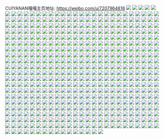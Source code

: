 CUIYANAN嘎嘎主页地址: https://weibo.com/u/7207964818 
![](https://wx4.sinaimg.cn/mw2000/007RNSV4ly1h9fl7upaqmj30u01hcn7b.jpg) 
![](https://wx4.sinaimg.cn/mw2000/007RNSV4ly1h9fl7ywi88j30u01407ev.jpg) 
![](https://wx4.sinaimg.cn/mw2000/007RNSV4ly1h9e4t42d64j30wi1yc172.jpg) 
![](https://wx4.sinaimg.cn/mw2000/007RNSV4ly1h957tc64ghj30mx0s1wgh.jpg) 
![](https://wx4.sinaimg.cn/mw2000/007RNSV4ly1h8co76an0ej30u01szn5j.jpg) 
![](https://wx4.sinaimg.cn/mw2000/007RNSV4ly1h8co740ny4j30u01szn7e.jpg) 
![](https://wx4.sinaimg.cn/mw2000/007RNSV4ly1h76u6b94ufj30u00u0jsh.jpg) 
![](https://wx4.sinaimg.cn/mw2000/007RNSV4ly1h6yavafk22j32c02c0npd.jpg) 
![](https://wx4.sinaimg.cn/mw2000/007RNSV4ly1h6yav4as8ej32c02c0npe.jpg) 
![](https://wx4.sinaimg.cn/mw2000/007RNSV4ly1h6yavc314ej32c02c0x6p.jpg) 
![](https://wx4.sinaimg.cn/mw2000/007RNSV4ly1h62lbh3mdij32c02c01kx.jpg) 
![](https://wx4.sinaimg.cn/mw2000/007RNSV4ly1h62lbb2pauj32c02c0hdu.jpg) 
![](https://wx4.sinaimg.cn/mw2000/007RNSV4ly1h62lb3ywd4j31o0280diu.jpg) 
![](https://wx4.sinaimg.cn/mw2000/007RNSV4ly1h62lb8xeysj31xk2w1agb.jpg) 
![](https://wx4.sinaimg.cn/mw2000/007RNSV4ly1h62lbkv6hbj32c02c0ndl.jpg) 
![](https://wx4.sinaimg.cn/mw2000/007RNSV4ly1h62lbfod76j32c02c0u0z.jpg) 
![](https://wx4.sinaimg.cn/mw2000/007RNSV4ly1h62lb1nbkwj31o02804qp.jpg) 
![](https://wx4.sinaimg.cn/mw2000/007RNSV4ly1h62lb2945nj30vf0numyf.jpg) 
![](https://wx4.sinaimg.cn/mw2000/007RNSV4ly1h60ven1si3j32c02c07wh.jpg) 
![](https://wx4.sinaimg.cn/mw2000/007RNSV4ly1h5w6jm4wpij30u00u0426.jpg) 
![](https://wx4.sinaimg.cn/mw2000/007RNSV4ly1h5kmulx7vzj30v91vok83.jpg) 
![](https://wx4.sinaimg.cn/mw2000/007RNSV4ly1h5kmvkp1ujj30v91votqt.jpg) 
![](https://wx4.sinaimg.cn/mw2000/007RNSV4ly1h5kmw2io9pj30v91vo1aw.jpg) 
![](https://wx4.sinaimg.cn/mw2000/007RNSV4ly1h540fszctmj30u010q45s.jpg) 
![](https://wx4.sinaimg.cn/mw2000/007RNSV4ly1h540fsevwpj31400u0wls.jpg) 
![](https://wx4.sinaimg.cn/mw2000/007RNSV4ly1h540cxlg7dj30v10u0teb.jpg) 
![](https://wx4.sinaimg.cn/mw2000/007RNSV4ly1h540cy5b1dj30v10u0dku.jpg) 
![](https://wx4.sinaimg.cn/mw2000/007RNSV4ly1h4lza12ipkj32c02c0qv5.jpg) 
![](https://wx4.sinaimg.cn/mw2000/007RNSV4ly1h4lz9zxhl5j30lr0ocwht.jpg) 
![](https://wx4.sinaimg.cn/mw2000/007RNSV4ly1h2sgkineqbj31o02804qr.jpg) 
![](https://wx4.sinaimg.cn/mw2000/007RNSV4ly1h2sgkkhbv8j32c0340x6r.jpg) 
![](https://wx4.sinaimg.cn/mw2000/007RNSV4ly1h2sgkdkch8j31gj1evk6d.jpg) 
![](https://wx4.sinaimg.cn/mw2000/007RNSV4ly1h2sgkloscoj31sg2dshdu.jpg) 
![](https://wx4.sinaimg.cn/mw2000/007RNSV4ly1h0s9uetrg1j30u0140tgr.jpg) 
![](https://wx4.sinaimg.cn/mw2000/007RNSV4ly1h0s9uebm4oj30u00u07c8.jpg) 
![](https://wx4.sinaimg.cn/mw2000/007RNSV4ly1h0s9udtb59j30u01hcn2b.jpg) 
![](https://wx4.sinaimg.cn/mw2000/007RNSV4ly1h0jxquqz5nj30k00ei3zf.jpg) 
![](https://wx4.sinaimg.cn/mw2000/007RNSV4ly1h02xjph8zdj31o02804qp.jpg) 
![](https://wx4.sinaimg.cn/mw2000/007RNSV4ly1h02xjnzuamj31o0280qv5.jpg) 
![](https://wx4.sinaimg.cn/mw2000/007RNSV4ly1h02xjqmtsaj31o02804qp.jpg) 
![](https://wx4.sinaimg.cn/mw2000/007RNSV4ly1gzgzt0uq33j30u01eqtb5.jpg) 
![](https://wx4.sinaimg.cn/mw2000/007RNSV4ly1gz8oxqz5uwj30k00zk798.jpg) 
![](https://wx4.sinaimg.cn/mw2000/007RNSV4ly1gz8oxqnz84j30k00zkwnw.jpg) 
![](https://wx4.sinaimg.cn/mw2000/007RNSV4ly1gz36ghg9s6j30u00u00vj.jpg) 
![](https://wx4.sinaimg.cn/mw2000/007RNSV4ly1gyuvc7ni12j30vc15sjyg.jpg) 
![](https://wx4.sinaimg.cn/mw2000/007RNSV4ly1gyuvc7z7lqj30vc15sjy2.jpg) 
![](https://wx4.sinaimg.cn/mw2000/007RNSV4ly1gyftimuek1j30rs1j6103.jpg) 
![](https://wx4.sinaimg.cn/mw2000/007RNSV4ly1gyftimceosj30rs10sahy.jpg) 
![](https://wx4.sinaimg.cn/mw2000/007RNSV4ly1gyftin5kj3j30rs10s466.jpg) 
![](https://wx4.sinaimg.cn/mw2000/007RNSV4ly1gyftinmgckj30rs3huaor.jpg) 
![](https://wx4.sinaimg.cn/mw2000/007RNSV4ly1gyftio0s5ij30rs2g4qbd.jpg) 
![](https://wx4.sinaimg.cn/mw2000/007RNSV4ly1gyftipinsaj30rs4nsh1g.jpg) 
![](https://wx4.sinaimg.cn/mw2000/007RNSV4ly1gx36fdomz8j30u00u078e.jpg) 
![](https://wx4.sinaimg.cn/mw2000/007RNSV4ly1gx36fe6wy7j30u00u047k.jpg) 
![](https://wx4.sinaimg.cn/mw2000/007RNSV4ly1gx36fel935j30u0140afz.jpg) 
![](https://wx4.sinaimg.cn/mw2000/007RNSV4ly1gx36ff5bt0j30u00u0djq.jpg) 
![](https://wx4.sinaimg.cn/mw2000/007RNSV4ly1gx36ffm40jj31400u012q.jpg) 
![](https://wx4.sinaimg.cn/mw2000/007RNSV4ly1gx36fg43fpj30u00u0dnt.jpg) 
![](https://wx4.sinaimg.cn/mw2000/007RNSV4ly1gx36fgip1pj30u00u0jw3.jpg) 
![](https://wx4.sinaimg.cn/mw2000/007RNSV4ly1gx36fhaa6nj30u00u0gta.jpg) 
![](https://wx4.sinaimg.cn/mw2000/007RNSV4ly1gx36fd6u6kj30u00u0gx1.jpg) 
![](https://wx4.sinaimg.cn/mw2000/007RNSV4ly1gvry0osai5j30lg143798.jpg) 
![](https://wx4.sinaimg.cn/mw2000/007RNSV4ly1gv079wu5rej60u00u00za02.jpg) 
![](https://wx4.sinaimg.cn/mw2000/007RNSV4ly1gv079xsoukj60u014012202.jpg) 
![](https://wx4.sinaimg.cn/mw2000/007RNSV4ly1gv079ybniij30u0140tey.jpg) 
![](https://wx4.sinaimg.cn/mw2000/007RNSV4ly1gv079yurcuj60u01407ay02.jpg) 
![](https://wx4.sinaimg.cn/mw2000/007RNSV4ly1gv079x9uowj61400u0gs802.jpg) 
![](https://wx4.sinaimg.cn/mw2000/007RNSV4ly1gv079zcwbvj60u0140ag802.jpg) 
![](https://wx4.sinaimg.cn/mw2000/007RNSV4ly1gv07a04vhpj60u01400z102.jpg) 
![](https://wx4.sinaimg.cn/mw2000/007RNSV4ly1gv07a19cosj31400u0tis.jpg) 
![](https://wx4.sinaimg.cn/mw2000/007RNSV4ly1gv07a0mrfrj30u013z100.jpg) 
![](https://wx4.sinaimg.cn/mw2000/007RNSV4ly1guhspntnb3j31400u00yi.jpg) 
![](https://wx4.sinaimg.cn/mw2000/007RNSV4ly1guhsple48ij61400u0n3i02.jpg) 
![](https://wx4.sinaimg.cn/mw2000/007RNSV4ly1guhspmat3gj61400u045602.jpg) 
![](https://wx4.sinaimg.cn/mw2000/007RNSV4ly1guhspn7j6hj60u019e7cq02.jpg) 
![](https://wx4.sinaimg.cn/mw2000/007RNSV4ly1guhspls3iaj60u011iq9u02.jpg) 
![](https://wx4.sinaimg.cn/mw2000/007RNSV4ly1guhspvwgw8j60u01szgqz02.jpg) 
![](https://wx4.sinaimg.cn/mw2000/007RNSV4ly1gtz6wjd8f6j623c35sb2a02.jpg) 
![](https://wx4.sinaimg.cn/mw2000/007RNSV4ly1gtz6wcdmktj6227340u0x02.jpg) 
![](https://wx4.sinaimg.cn/mw2000/007RNSV4ly1gtz6wayzvpj6340227x6q02.jpg) 
![](https://wx4.sinaimg.cn/mw2000/007RNSV4ly1gtz6wkmfsaj62273404qq02.jpg) 
![](https://wx4.sinaimg.cn/mw2000/007RNSV4ly1gtz6wdlrmjj3227340e81.jpg) 
![](https://wx4.sinaimg.cn/mw2000/007RNSV4ly1gtz6wllrc3j31pw2c1u0x.jpg) 
![](https://wx4.sinaimg.cn/mw2000/007RNSV4ly1gtz6wbjrm0j62272o37wh02.jpg) 
![](https://wx4.sinaimg.cn/mw2000/007RNSV4ly1gtz6wmunecj6340227x6p02.jpg) 
![](https://wx4.sinaimg.cn/mw2000/007RNSV4ly1gtz6wnj10kj6227340npd02.jpg) 
![](https://wx4.sinaimg.cn/mw2000/007RNSV4ly1gtgs0gxennj30u0140wj5.jpg) 
![](https://wx4.sinaimg.cn/mw2000/007RNSV4ly1gt9x8ewoa6j30u0140jx2.jpg) 
![](https://wx4.sinaimg.cn/mw2000/007RNSV4ly1gt9xbenl07j30u01szjx5.jpg) 
![](https://wx4.sinaimg.cn/mw2000/007RNSV4ly1gt15s7dbrvj30u00wkwg9.jpg) 
![](https://wx4.sinaimg.cn/mw2000/007RNSV4ly1gt15s6p87nj30z10u0n0e.jpg) 
![](https://wx4.sinaimg.cn/mw2000/007RNSV4ly1gt15s61yw7j30u0140412.jpg) 
![](https://wx4.sinaimg.cn/mw2000/007RNSV4ly1gt15s6d71wj30lg0rl757.jpg) 
![](https://wx4.sinaimg.cn/mw2000/007RNSV4ly1gt15s83hkuj31kh0mpdix.jpg) 
![](https://wx4.sinaimg.cn/mw2000/007RNSV4ly1gt15s6zedqj31400u0wgd.jpg) 
![](https://wx4.sinaimg.cn/mw2000/007RNSV4ly1gt15s8f9jrj31400u00ul.jpg) 
![](https://wx4.sinaimg.cn/mw2000/007RNSV4ly1gt15s7rbttj60u013yq7x02.jpg) 
![](https://wx4.sinaimg.cn/mw2000/007RNSV4ly1gt15s8r6l4j31400u0tb4.jpg) 
![](https://wx4.sinaimg.cn/mw2000/007RNSV4ly1gslhvkc0dij30u01407ap.jpg) 
![](https://wx4.sinaimg.cn/mw2000/007RNSV4ly1gslhvlcul9j30u0140106.jpg) 
![](https://wx4.sinaimg.cn/mw2000/007RNSV4ly1gslhvltjyaj30u0140wmx.jpg) 
![](https://wx4.sinaimg.cn/mw2000/007RNSV4ly1gslhvkszn7j30u013zdjj.jpg) 
![](https://wx4.sinaimg.cn/mw2000/007RNSV4ly1gslhvmovfpj30u0140dmd.jpg) 
![](https://wx4.sinaimg.cn/mw2000/007RNSV4ly1gslhvyh3y1j30k70rxmz9.jpg) 
![](https://wx4.sinaimg.cn/mw2000/007RNSV4ly1gsi0itnomwj30u00u0aer.jpg) 
![](https://wx4.sinaimg.cn/mw2000/007RNSV4ly1gsi0iu1to8j31400u0n13.jpg) 
![](https://wx4.sinaimg.cn/mw2000/007RNSV4ly1gsi0ita13mj31400u0jvl.jpg) 
![](https://wx4.sinaimg.cn/mw2000/007RNSV4ly1gsi0iug9i6j30u00u0gp3.jpg) 
![](https://wx4.sinaimg.cn/mw2000/007RNSV4ly1gs5c3knvbqj30u019045v.jpg) 
![](https://wx4.sinaimg.cn/mw2000/007RNSV4ly1gs5c3l45dpj30u0190dl7.jpg) 
![](https://wx4.sinaimg.cn/mw2000/007RNSV4ly1gs5c3ljovij30u01900wr.jpg) 
![](https://wx4.sinaimg.cn/mw2000/007RNSV4ly1gs5c3m02nhj30u019044j.jpg) 
![](https://wx4.sinaimg.cn/mw2000/007RNSV4ly1gs5c3nsqlaj30u015gwkt.jpg) 
![](https://wx4.sinaimg.cn/mw2000/007RNSV4ly1gs5c3meid7j30u018zwlf.jpg) 
![](https://wx4.sinaimg.cn/mw2000/007RNSV4ly1gs5c3mqrpmj30u019043q.jpg) 
![](https://wx4.sinaimg.cn/mw2000/007RNSV4ly1gs5c3nd3y0j30u0190jwk.jpg) 
![](https://wx4.sinaimg.cn/mw2000/007RNSV4ly1gs5c3k8ziaj30u0190n29.jpg) 
![](https://wx4.sinaimg.cn/mw2000/007RNSV4ly1gruxc6t7m1j32j035s1l4.jpg) 
![](https://wx4.sinaimg.cn/mw2000/007RNSV4ly1gruxc1oz03j32j035she5.jpg) 
![](https://wx4.sinaimg.cn/mw2000/007RNSV4ly1gruxc4b4woj335s2j0he0.jpg) 
![](https://wx4.sinaimg.cn/mw2000/007RNSV4ly1gruxckcx2ej32j035s1l4.jpg) 
![](https://wx4.sinaimg.cn/mw2000/007RNSV4ly1grpmh0viczj30u01adh3v.jpg) 
![](https://wx4.sinaimg.cn/mw2000/007RNSV4ly1grpmh1exw0j30pp13h156.jpg) 
![](https://wx4.sinaimg.cn/mw2000/007RNSV4ly1grpmh1shkmj30u018idw3.jpg) 
![](https://wx4.sinaimg.cn/mw2000/007RNSV4ly1grpmh275bsj30u0140k6i.jpg) 
![](https://wx4.sinaimg.cn/mw2000/007RNSV4ly1grpmh2l3xdj60u00u07gi02.jpg) 
![](https://wx4.sinaimg.cn/mw2000/007RNSV4ly1grpmh30lvvj30u0140tp2.jpg) 
![](https://wx4.sinaimg.cn/mw2000/007RNSV4ly1grpmh3bsojj30u01400xd.jpg) 
![](https://wx4.sinaimg.cn/mw2000/007RNSV4ly1grpmh01vygj30u0140jy5.jpg) 
![](https://wx4.sinaimg.cn/mw2000/007RNSV4ly1grpmh3pp2cj30u017a77u.jpg) 
![](https://wx4.sinaimg.cn/mw2000/007RNSV4ly1grmwcxn7kfj31400u0qev.jpg) 
![](https://wx4.sinaimg.cn/mw2000/007RNSV4ly1grmwd1uyp6j30u00xtgs5.jpg) 
![](https://wx4.sinaimg.cn/mw2000/007RNSV4ly1grmwcvp9gdj31400u0dkl.jpg) 
![](https://wx4.sinaimg.cn/mw2000/007RNSV4ly1grmwcrz8rvj31400u0thk.jpg) 
![](https://wx4.sinaimg.cn/mw2000/007RNSV4ly1grmwcu8e6rj30u01bjdpf.jpg) 
![](https://wx4.sinaimg.cn/mw2000/007RNSV4ly1grmwcyw6doj31400u0dmm.jpg) 
![](https://wx4.sinaimg.cn/mw2000/007RNSV4ly1grmwd03m03j30ym0u0451.jpg) 
![](https://wx4.sinaimg.cn/mw2000/007RNSV4ly1grmwd42tfxj30u01f1qjc.jpg) 
![](https://wx4.sinaimg.cn/mw2000/007RNSV4ly1grmwd0xe1gj31400u079k.jpg) 
![](https://wx4.sinaimg.cn/mw2000/007RNSV4ly1grgdvmz6mwj30u01rxtme.jpg) 
![](https://wx4.sinaimg.cn/mw2000/007RNSV4ly1grermnvqfnj318g0xcasj.jpg) 
![](https://wx4.sinaimg.cn/mw2000/007RNSV4ly1grermoc1yfj30t20t249y.jpg) 
![](https://wx4.sinaimg.cn/mw2000/007RNSV4ly1grermopq3sj30t30yhdrp.jpg) 
![](https://wx4.sinaimg.cn/mw2000/007RNSV4ly1grermp4e5kj318g0xcdyo.jpg) 
![](https://wx4.sinaimg.cn/mw2000/007RNSV4ly1grermpf9vvj30xc18gwuo.jpg) 
![](https://wx4.sinaimg.cn/mw2000/007RNSV4ly1grermnj9ljj318g0xck8h.jpg) 
![](https://wx4.sinaimg.cn/mw2000/007RNSV4ly1grdlurw2fmj30u00w07bd.jpg) 
![](https://wx4.sinaimg.cn/mw2000/007RNSV4ly1grb7rostsoj318g0xc1kx.jpg) 
![](https://wx4.sinaimg.cn/mw2000/007RNSV4ly1grb7rpjdiuj318g0xcb29.jpg) 
![](https://wx4.sinaimg.cn/mw2000/007RNSV4ly1grb7rod0osj318g0xc7wh.jpg) 
![](https://wx4.sinaimg.cn/mw2000/007RNSV4ly1grb7rtzwqdj318g0xc7wi.jpg) 
![](https://wx4.sinaimg.cn/mw2000/007RNSV4ly1grb7rsq26vj31rp2elu13.jpg) 
![](https://wx4.sinaimg.cn/mw2000/007RNSV4ly1grb7rue3ayj318g0xckbg.jpg) 
![](https://wx4.sinaimg.cn/mw2000/007RNSV4ly1grb7rvbhlxj318g0xcu0y.jpg) 
![](https://wx4.sinaimg.cn/mw2000/007RNSV4ly1grb7rw1e9nj318g0xcx6p.jpg) 
![](https://wx4.sinaimg.cn/mw2000/007RNSV4ly1grb7rwl0a5j318g0xcqeb.jpg) 
![](https://wx4.sinaimg.cn/mw2000/007RNSV4ly1grb7rxrpgej318g0xcqv5.jpg) 
![](https://wx4.sinaimg.cn/mw2000/007RNSV4ly1gra5721mu8j31400u0qb8.jpg) 
![](https://wx4.sinaimg.cn/mw2000/007RNSV4ly1gra570ss2mj31400u078r.jpg) 
![](https://wx4.sinaimg.cn/mw2000/007RNSV4ly1gra570amzij31400u0afp.jpg) 
![](https://wx4.sinaimg.cn/mw2000/007RNSV4ly1gra573g159j31400u0q9k.jpg) 
![](https://wx4.sinaimg.cn/mw2000/007RNSV4ly1gr3bll7h9cj32zw1ytdsf.jpg) 
![](https://wx4.sinaimg.cn/mw2000/007RNSV4ly1gqy5uvntntj31fs0t57wi.jpg) 
![](https://wx4.sinaimg.cn/mw2000/007RNSV4ly1gqy5uaz1i8j33402c0qvc.jpg) 
![](https://wx4.sinaimg.cn/mw2000/007RNSV4ly1gqy5ull1zpj32c03407wv.jpg) 
![](https://wx4.sinaimg.cn/mw2000/007RNSV4ly1gqy5ufktawj62c0340he302.jpg) 
![](https://wx4.sinaimg.cn/mw2000/007RNSV4ly1gqy5uyolw0j32c03407wu.jpg) 
![](https://wx4.sinaimg.cn/mw2000/007RNSV4ly1gqy5uiaucxj322r30jkjr.jpg) 
![](https://wx4.sinaimg.cn/mw2000/007RNSV4ly1gqy5uoaj49j32c0340x6z.jpg) 
![](https://wx4.sinaimg.cn/mw2000/007RNSV4ly1gqy5uuaeddj33402c0qvo.jpg) 
![](https://wx4.sinaimg.cn/mw2000/007RNSV4ly1gqy5v06mrsj32c02uvu0y.jpg) 
![](https://wx4.sinaimg.cn/mw2000/007RNSV4ly1gqx8z93701j31400u0wlp.jpg) 
![](https://wx4.sinaimg.cn/mw2000/007RNSV4ly1gqx8z8axnpj31400u0gw2.jpg) 
![](https://wx4.sinaimg.cn/mw2000/007RNSV4ly1gqx8z9i5zlj30u0140dka.jpg) 
![](https://wx4.sinaimg.cn/mw2000/007RNSV4ly1gqw5uwt5ukj60u014045v02.jpg) 
![](https://wx4.sinaimg.cn/mw2000/007RNSV4ly1gqw5uxco1ij30u01400xz.jpg) 
![](https://wx4.sinaimg.cn/mw2000/007RNSV4ly1gqw5uve73aj31400u0wla.jpg) 
![](https://wx4.sinaimg.cn/mw2000/007RNSV4ly1gqw5uxv0jnj30u60u079l.jpg) 
![](https://wx4.sinaimg.cn/mw2000/007RNSV4ly1gqw5uw7dn9j30u01400yg.jpg) 
![](https://wx4.sinaimg.cn/mw2000/007RNSV4ly1gqw5uzz8fmj30u0140jt4.jpg) 
![](https://wx4.sinaimg.cn/mw2000/007RNSV4ly1gqw5uybg6dj30u01407a1.jpg) 
![](https://wx4.sinaimg.cn/mw2000/007RNSV4ly1gqw5v0gsxxj30u00u0428.jpg) 
![](https://wx4.sinaimg.cn/mw2000/007RNSV4ly1gqw5uzk6yrj60u014017k02.jpg) 
![](https://wx4.sinaimg.cn/mw2000/007RNSV4ly1gqtcaon3yuj31410u015a.jpg) 
![](https://wx4.sinaimg.cn/mw2000/007RNSV4ly1gqtcbcgyzmj30u0140q72.jpg) 
![](https://wx4.sinaimg.cn/mw2000/007RNSV4ly1gqtcbaxl3fj30u00u0dni.jpg) 
![](https://wx4.sinaimg.cn/mw2000/007RNSV4ly1gqtcbc076tj31400u0grg.jpg) 
![](https://wx4.sinaimg.cn/mw2000/007RNSV4ly1gqtcbbjl5yj31400u0akr.jpg) 
![](https://wx4.sinaimg.cn/mw2000/007RNSV4ly1gqtcan46cmj30u0140wmr.jpg) 
![](https://wx4.sinaimg.cn/mw2000/007RNSV4ly1gqtcbd62m2j30u014046p.jpg) 
![](https://wx4.sinaimg.cn/mw2000/007RNSV4ly1gqtcbe0d96j30u014046f.jpg) 
![](https://wx4.sinaimg.cn/mw2000/007RNSV4ly1gqtcba473lj30u01szqvf.jpg) 
![](https://wx4.sinaimg.cn/mw2000/007RNSV4ly1gqtcbekhn8j30u00u0wjj.jpg) 
![](https://wx4.sinaimg.cn/mw2000/007RNSV4ly1gqpcrg6gcuj31400u00xo.jpg) 
![](https://wx4.sinaimg.cn/mw2000/007RNSV4ly1gqpcrdrkkpj31400u07a9.jpg) 
![](https://wx4.sinaimg.cn/mw2000/007RNSV4ly1gqeywryr18j30u0140n45.jpg) 
![](https://wx4.sinaimg.cn/mw2000/007RNSV4ly1gqeywtngj9j30u0140wnc.jpg) 
![](https://wx4.sinaimg.cn/mw2000/007RNSV4ly1gqeywrdez7j30u01hcnh9.jpg) 
![](https://wx4.sinaimg.cn/mw2000/007RNSV4ly1gqeywu9ohxj30u0140gva.jpg) 
![](https://wx4.sinaimg.cn/mw2000/007RNSV4ly1gqeywshc7lj30u00u0ahx.jpg) 
![](https://wx4.sinaimg.cn/mw2000/007RNSV4ly1gqeywt5sj1j31400u016r.jpg) 
![](https://wx4.sinaimg.cn/mw2000/007RNSV4ly1gqelbh7zu0j30u01sz4qy.jpg) 
![](https://wx4.sinaimg.cn/mw2000/007RNSV4ly1gqci229fxej30u00u0n2u.jpg) 
![](https://wx4.sinaimg.cn/mw2000/007RNSV4ly1gqci218xa2j30u00xfwj6.jpg) 
![](https://wx4.sinaimg.cn/mw2000/007RNSV4ly1gqci23qnhuj30u00u0n1q.jpg) 
![](https://wx4.sinaimg.cn/mw2000/007RNSV4ly1gqci20roabj30u01407k3.jpg) 
![](https://wx4.sinaimg.cn/mw2000/007RNSV4ly1gqci26y84oj30u0140ai5.jpg) 
![](https://wx4.sinaimg.cn/mw2000/007RNSV4ly1gqci230adlj30u01407f6.jpg) 
![](https://wx4.sinaimg.cn/mw2000/007RNSV4ly1gqci25on3xj30u0140kch.jpg) 
![](https://wx4.sinaimg.cn/mw2000/007RNSV4ly1gqci21s4eaj30u0120jz0.jpg) 
![](https://wx4.sinaimg.cn/mw2000/007RNSV4ly1gqci268eavj30u00u0n5p.jpg) 
![](https://wx4.sinaimg.cn/mw2000/007RNSV4ly1gqaav9h0mcj30u01hc167.jpg) 
![](https://wx4.sinaimg.cn/mw2000/007RNSV4ly1gqaav86u7wj31400u0tgl.jpg) 
![](https://wx4.sinaimg.cn/mw2000/007RNSV4ly1gqaavabdbfj30u01o0qk4.jpg) 
![](https://wx4.sinaimg.cn/mw2000/007RNSV4ly1gqaav6ybhmj30u00u076l.jpg) 
![](https://wx4.sinaimg.cn/mw2000/007RNSV4ly1gq8gm8a4qdj30u0190dql.jpg) 
![](https://wx4.sinaimg.cn/mw2000/007RNSV4ly1gq8gm9g2h4j30u01917do.jpg) 
![](https://wx4.sinaimg.cn/mw2000/007RNSV4ly1gq8gmc813xj30u0190470.jpg) 
![](https://wx4.sinaimg.cn/mw2000/007RNSV4ly1gq8gm7c372j30u01900yv.jpg) 
![](https://wx4.sinaimg.cn/mw2000/007RNSV4ly1gq8gmaiqyyj30u0190n4h.jpg) 
![](https://wx4.sinaimg.cn/mw2000/007RNSV4ly1gq8gmb8ewfj30u0190dqg.jpg) 
![](https://wx4.sinaimg.cn/mw2000/007RNSV4ly1gq8gmd1tgcj30u0190gs8.jpg) 
![](https://wx4.sinaimg.cn/mw2000/007RNSV4ly1gq8gmdo3gkj30u0190q8f.jpg) 
![](https://wx4.sinaimg.cn/mw2000/007RNSV4ly1gq8gme7e9hj30u0190qah.jpg) 
![](https://wx4.sinaimg.cn/mw2000/007RNSV4ly1gq8gmf4p5cj30u0190gtf.jpg) 
![](https://wx4.sinaimg.cn/mw2000/007RNSV4ly1gq8gmfr9kdj30u0190dmo.jpg) 
![](https://wx4.sinaimg.cn/mw2000/007RNSV4ly1gq4kg5q1l1j32c02c04qp.jpg) 
![](https://wx4.sinaimg.cn/mw2000/007RNSV4ly1gq4kg7i8d4j33402c01ky.jpg) 
![](https://wx4.sinaimg.cn/mw2000/007RNSV4ly1gq35o23pw0j30qo0xgwp0.jpg) 
![](https://wx4.sinaimg.cn/mw2000/007RNSV4ly1gq35o2mtp9j30q20wbwnf.jpg) 
![](https://wx4.sinaimg.cn/mw2000/007RNSV4ly1gq35o3345rj31400u07am.jpg) 
![](https://wx4.sinaimg.cn/mw2000/007RNSV4ly1gq35o3oqlgj30u0140jy3.jpg) 
![](https://wx4.sinaimg.cn/mw2000/007RNSV4ly1gpyo3y5jv8j30vc15sn8u.jpg) 
![](https://wx4.sinaimg.cn/mw2000/007RNSV4ly1gpyo3ys7h0j30vc15sqfj.jpg) 
![](https://wx4.sinaimg.cn/mw2000/007RNSV4ly1gpyo3xm4frj30vc15sdrx.jpg) 
![](https://wx4.sinaimg.cn/mw2000/007RNSV4ly1gpyo3zotv6j30vc15sqc9.jpg) 
![](https://wx4.sinaimg.cn/mw2000/007RNSV4ly1gprsqkcb9mj30u0140djr.jpg) 
![](https://wx4.sinaimg.cn/mw2000/007RNSV4ly1gprsqkq6bmj30u014078r.jpg) 
![](https://wx4.sinaimg.cn/mw2000/007RNSV4ly1gprsql40iej30u0140wia.jpg) 
![](https://wx4.sinaimg.cn/mw2000/007RNSV4ly1gprsqln9i5j30u0140tcb.jpg) 
![](https://wx4.sinaimg.cn/mw2000/007RNSV4ly1gprsqm0vd8j30u0140dm5.jpg) 
![](https://wx4.sinaimg.cn/mw2000/007RNSV4ly1gprsqmeizkj30u0140n4x.jpg) 
![](https://wx4.sinaimg.cn/mw2000/007RNSV4gy1gpo8h3ct17j30rs59sqv5.jpg) 
![](https://wx4.sinaimg.cn/mw2000/007RNSV4gy1gpo8h7d1ijj30rs3skkjl.jpg) 
![](https://wx4.sinaimg.cn/mw2000/007RNSV4gy1gpo8hasp0bj30rs59su0x.jpg) 
![](https://wx4.sinaimg.cn/mw2000/007RNSV4gy1gpo8hf6nn5j30rs3skhdt.jpg) 
![](https://wx4.sinaimg.cn/mw2000/007RNSV4gy1gpo8hhfz89j30rs37q1i1.jpg) 
![](https://wx4.sinaimg.cn/mw2000/007RNSV4gy1gpo8hlpuupj30rs222hc8.jpg) 
![](https://wx4.sinaimg.cn/mw2000/007RNSV4gy1gpn3cmwnhej30rs1qiwxn.jpg) 
![](https://wx4.sinaimg.cn/mw2000/007RNSV4gy1gpn3cjaw9tj30rs3331kx.jpg) 
![](https://wx4.sinaimg.cn/mw2000/007RNSV4gy1gpn3coyahkj30rs2mw4qp.jpg) 
![](https://wx4.sinaimg.cn/mw2000/007RNSV4gy1gpn3cpldd9j30rs3skb06.jpg) 
![](https://wx4.sinaimg.cn/mw2000/007RNSV4gy1gpn3cnwb8bj30rs3337wh.jpg) 
![](https://wx4.sinaimg.cn/mw2000/007RNSV4gy1gpn3crlkzzj30rs2tu4qp.jpg) 
![](https://wx4.sinaimg.cn/mw2000/007RNSV4gy1gpn3cqkn06j30rs444hdt.jpg) 
![](https://wx4.sinaimg.cn/mw2000/007RNSV4gy1gpn3csby1xj30rs2mw1e8.jpg) 
![](https://wx4.sinaimg.cn/mw2000/007RNSV4gy1gpn3cihdg5j30rs15oqbt.jpg) 
![](https://wx4.sinaimg.cn/mw2000/007RNSV4gy1gpm2ggutuej30rs555e81.jpg) 
![](https://wx4.sinaimg.cn/mw2000/007RNSV4gy1gpm2ghxnswj30rs4y8e82.jpg) 
![](https://wx4.sinaimg.cn/mw2000/007RNSV4gy1gpm2gg3mvtj30rs3nykjl.jpg) 
![](https://wx4.sinaimg.cn/mw2000/007RNSV4gy1gpm2giv16vj30rs4de7wh.jpg) 
![](https://wx4.sinaimg.cn/mw2000/007RNSV4gy1gpm2gkmth7j30rs5wx4qq.jpg) 
![](https://wx4.sinaimg.cn/mw2000/007RNSV4gy1gpm2glak8rj30rs3ny7ku.jpg) 
![](https://wx4.sinaimg.cn/mw2000/007RNSV4gy1gpm2gm9fvuj30rs4tl7wh.jpg) 
![](https://wx4.sinaimg.cn/mw2000/007RNSV4gy1gpm2gn5iqzj30rs445e81.jpg) 
![](https://wx4.sinaimg.cn/mw2000/007RNSV4gy1gpm2gnqfyxj30rs222app.jpg) 
![](https://wx4.sinaimg.cn/mw2000/007RNSV4gy1gpldnnpmukj30u00u0wje.jpg) 
![](https://wx4.sinaimg.cn/mw2000/007RNSV4gy1gpldnob50tj30u01400yv.jpg) 
![](https://wx4.sinaimg.cn/mw2000/007RNSV4ly1gphd0x93cfj30u019177u.jpg) 
![](https://wx4.sinaimg.cn/mw2000/007RNSV4ly1gphd0xmgs8j30u0191q88.jpg) 
![](https://wx4.sinaimg.cn/mw2000/007RNSV4ly1gphd0z9fvyj31910u00wm.jpg) 
![](https://wx4.sinaimg.cn/mw2000/007RNSV4ly1gphd0xzqm7j30u0191an4.jpg) 
![](https://wx4.sinaimg.cn/mw2000/007RNSV4ly1gphd0ym5spj30u0191tf1.jpg) 
![](https://wx4.sinaimg.cn/mw2000/007RNSV4ly1gphd0wrr58j30u01910xn.jpg) 
![](https://wx4.sinaimg.cn/mw2000/007RNSV4ly1gphd0zxdk4j30u0191n0u.jpg) 
![](https://wx4.sinaimg.cn/mw2000/007RNSV4ly1gphd106c8yj31910u0jvk.jpg) 
![](https://wx4.sinaimg.cn/mw2000/007RNSV4ly1gphd10hv97j30u0191afh.jpg) 
![](https://wx4.sinaimg.cn/mw2000/007RNSV4ly1gpg8v04xi6j30u00u0jy3.jpg) 
![](https://wx4.sinaimg.cn/mw2000/007RNSV4ly1gpg8uzg9osj30u00u0jxy.jpg) 
![](https://wx4.sinaimg.cn/mw2000/007RNSV4ly1gpcmtrzvdkj30u0140qa8.jpg) 
![](https://wx4.sinaimg.cn/mw2000/007RNSV4ly1gpcmtridplj30u0140q8j.jpg) 
![](https://wx4.sinaimg.cn/mw2000/007RNSV4ly1gp7344jazej30u0140tki.jpg) 
![](https://wx4.sinaimg.cn/mw2000/007RNSV4ly1gozgf4cusqj32c03404qq.jpg) 
![](https://wx4.sinaimg.cn/mw2000/007RNSV4ly1gozgf8x8b7j30v91votld.jpg) 
![](https://wx4.sinaimg.cn/mw2000/007RNSV4ly1gozgf14lqbj32c0340hdu.jpg) 
![](https://wx4.sinaimg.cn/mw2000/007RNSV4ly1gozgf77bs1j32c0340hdu.jpg) 
![](https://wx4.sinaimg.cn/mw2000/007RNSV4ly1gozgf9q4t8j32c02c04qm.jpg) 
![](https://wx4.sinaimg.cn/mw2000/007RNSV4ly1gozgf5to81j32c03401ky.jpg) 
![](https://wx4.sinaimg.cn/mw2000/007RNSV4ly1gozgfaqy47j32c03401ky.jpg) 
![](https://wx4.sinaimg.cn/mw2000/007RNSV4ly1gozgf89bq7j32bz2r24n7.jpg) 
![](https://wx4.sinaimg.cn/mw2000/007RNSV4ly1gozgfc97hfj32c0340e81.jpg) 
![](https://wx4.sinaimg.cn/mw2000/007RNSV4ly1got4gc4xfej30u01szkjt.jpg) 
![](https://wx4.sinaimg.cn/mw2000/007RNSV4ly1gory2rougrj31400u0q8v.jpg) 
![](https://wx4.sinaimg.cn/mw2000/007RNSV4ly1go0ms1qee8j30u00u0tcu.jpg) 
![](https://wx4.sinaimg.cn/mw2000/007RNSV4ly1go0ms3fkduj30u0140n9e.jpg) 
![](https://wx4.sinaimg.cn/mw2000/007RNSV4ly1go0ms2dcryj30u0140tf4.jpg) 
![](https://wx4.sinaimg.cn/mw2000/007RNSV4ly1go0ms149ooj30u0140qbt.jpg) 
![](https://wx4.sinaimg.cn/mw2000/007RNSV4ly1gnubk82my1j30u0140n59.jpg) 
![](https://wx4.sinaimg.cn/mw2000/007RNSV4ly1gnubk8xu1jj30u0140444.jpg) 
![](https://wx4.sinaimg.cn/mw2000/007RNSV4ly1gnubk8hjlfj30u0140n5l.jpg) 
![](https://wx4.sinaimg.cn/mw2000/007RNSV4ly1gns2lazyfjj30u01sz7wo.jpg) 
![](https://wx4.sinaimg.cn/mw2000/007RNSV4ly1gnqs9q7mm8j30vc15s7hs.jpg) 
![](https://wx4.sinaimg.cn/mw2000/007RNSV4ly1gnqs9rqstzj30vc15s7gm.jpg) 
![](https://wx4.sinaimg.cn/mw2000/007RNSV4ly1gnqs9s9fu0j30vc15s4b0.jpg) 
![](https://wx4.sinaimg.cn/mw2000/007RNSV4ly1gnqs9tqlzqj30vc15sgtz.jpg) 
![](https://wx4.sinaimg.cn/mw2000/007RNSV4ly1gnqs9xwxgpj30vc15s17m.jpg) 
![](https://wx4.sinaimg.cn/mw2000/007RNSV4ly1gnqs9ssm8fj30vc15sgt6.jpg) 
![](https://wx4.sinaimg.cn/mw2000/007RNSV4ly1gnqs9pgen5j30vc15sdrq.jpg) 
![](https://wx4.sinaimg.cn/mw2000/007RNSV4ly1gnqs9v0q2gj30vc15s4e7.jpg) 
![](https://wx4.sinaimg.cn/mw2000/007RNSV4ly1gnqs9r1u4wj30vc15s4ci.jpg) 
![](https://wx4.sinaimg.cn/mw2000/007RNSV4ly1gnk20tdrisj30u01404ez.jpg) 
![](https://wx4.sinaimg.cn/mw2000/007RNSV4ly1gnk20vd8umj30u0140dos.jpg) 
![](https://wx4.sinaimg.cn/mw2000/007RNSV4ly1gnk20s8i84j30u0140k6i.jpg) 
![](https://wx4.sinaimg.cn/mw2000/007RNSV4ly1gnk20vzrvkj30u014010g.jpg) 
![](https://wx4.sinaimg.cn/mw2000/007RNSV4ly1gnk20uh25cj30u0140thy.jpg) 
![](https://wx4.sinaimg.cn/mw2000/007RNSV4ly1gnk20wpij2j31400u048l.jpg) 
![](https://wx4.sinaimg.cn/mw2000/007RNSV4ly1gn65zacxl6j30u01407el.jpg) 
![](https://wx4.sinaimg.cn/mw2000/007RNSV4ly1gn65zbeeqnj30u00vhgsv.jpg) 
![](https://wx4.sinaimg.cn/mw2000/007RNSV4ly1gn4j527eaoj30u0140n4w.jpg) 
![](https://wx4.sinaimg.cn/mw2000/007RNSV4ly1gn4j52k1roj30u0140qd0.jpg) 
![](https://wx4.sinaimg.cn/mw2000/007RNSV4ly1gn4j51v9qhj31400u0wm0.jpg) 
![](https://wx4.sinaimg.cn/mw2000/007RNSV4ly1gmxvdex6j5j30vc0xw77i.jpg) 
![](https://wx4.sinaimg.cn/mw2000/007RNSV4ly1gmxvdfggunj30k00ugq9o.jpg) 
![](https://wx4.sinaimg.cn/mw2000/007RNSV4ly1gmr17m40nxj30v906l0sy.jpg) 
![](https://wx4.sinaimg.cn/mw2000/007RNSV4ly1gmlbe0m268j30u00u011z.jpg) 
![](https://wx4.sinaimg.cn/mw2000/007RNSV4ly1gmlbe3pkngj31400u0tf7.jpg) 
![](https://wx4.sinaimg.cn/mw2000/007RNSV4ly1gmlbe24hzvj30u00u0dmp.jpg) 
![](https://wx4.sinaimg.cn/mw2000/007RNSV4ly1gmjqglzoasj30v91vo4qp.jpg) 
![](https://wx4.sinaimg.cn/mw2000/007RNSV4ly1gmjqaj3iolj30vc11qanv.jpg) 
![](https://wx4.sinaimg.cn/mw2000/007RNSV4ly1gmjqiv1qr5j30vc15swnq.jpg) 
![](https://wx4.sinaimg.cn/mw2000/007RNSV4ly1gmjqkmzkokj30v91vo4cs.jpg) 
![](https://wx4.sinaimg.cn/mw2000/007RNSV4ly1gmjqgmvnhgj30vc15s44b.jpg) 
![](https://wx4.sinaimg.cn/mw2000/007RNSV4ly1gmjqkmqj6uj30vc15s0ye.jpg) 
![](https://wx4.sinaimg.cn/mw2000/007RNSV4ly1gmgb81ghwtj30u01407du.jpg) 
![](https://wx4.sinaimg.cn/mw2000/007RNSV4ly1gmgb82j9qpj30u0140gxo.jpg) 
![](https://wx4.sinaimg.cn/mw2000/007RNSV4ly1gmgb81zo7zj30u0140wpl.jpg) 
![](https://wx4.sinaimg.cn/mw2000/007RNSV4ly1gmgb7zwyi4j30u0140ti2.jpg) 
![](https://wx4.sinaimg.cn/mw2000/007RNSV4ly1gmgb832rsxj30u0140dp9.jpg) 
![](https://wx4.sinaimg.cn/mw2000/007RNSV4ly1gmgb83i7hbj30u0140n51.jpg) 
![](https://wx4.sinaimg.cn/mw2000/007RNSV4ly1gmgb83zoncj30u0140k0u.jpg) 
![](https://wx4.sinaimg.cn/mw2000/007RNSV4ly1gmgb84f766j30u0140gto.jpg) 
![](https://wx4.sinaimg.cn/mw2000/007RNSV4ly1gmgb84xrhkj30u0140wpa.jpg) 
![](https://wx4.sinaimg.cn/mw2000/007RNSV4ly1gm7zzscgznj30u01szwlp.jpg) 
![](https://wx4.sinaimg.cn/mw2000/007RNSV4ly1gm7zzsukb5j31hc0u07k6.jpg) 
![](https://wx4.sinaimg.cn/mw2000/007RNSV4ly1gm7zzt9aglj31400u0dpi.jpg) 
![](https://wx4.sinaimg.cn/mw2000/007RNSV4ly1gm7zztopr3j30u0140qbd.jpg) 
![](https://wx4.sinaimg.cn/mw2000/007RNSV4ly1gm7zzu41n3j30u01400xh.jpg) 
![](https://wx4.sinaimg.cn/mw2000/007RNSV4ly1gm7zzrdu0uj31400u0n8k.jpg) 
![](https://wx4.sinaimg.cn/mw2000/007RNSV4ly1glzb9vbp0kj30u01407ef.jpg) 
![](https://wx4.sinaimg.cn/mw2000/007RNSV4ly1glzb9wkqkoj31400u0teq.jpg) 
![](https://wx4.sinaimg.cn/mw2000/007RNSV4ly1glzb9yhkycj30u0140tii.jpg) 
![](https://wx4.sinaimg.cn/mw2000/007RNSV4ly1glzb9yutj3j30u0140dpb.jpg) 
![](https://wx4.sinaimg.cn/mw2000/007RNSV4ly1glzb9zbn1lj30z40u0q95.jpg) 
![](https://wx4.sinaimg.cn/mw2000/007RNSV4ly1glzb9wx8m4j31400u0wlt.jpg) 
![](https://wx4.sinaimg.cn/mw2000/007RNSV4ly1glrnso8y30j30u0140grp.jpg) 
![](https://wx4.sinaimg.cn/mw2000/007RNSV4ly1glq5tqqstsj30v91jcwlf.jpg) 
![](https://wx4.sinaimg.cn/mw2000/007RNSV4ly1gln7til7vbj31400u0dqz.jpg) 
![](https://wx4.sinaimg.cn/mw2000/007RNSV4ly1gln7tg0s0rj30u00u0ted.jpg) 
![](https://wx4.sinaimg.cn/mw2000/007RNSV4ly1gln7tfaqsoj31400u0qf1.jpg) 
![](https://wx4.sinaimg.cn/mw2000/007RNSV4ly1gln7tgmo9rj30u0140q9h.jpg) 
![](https://wx4.sinaimg.cn/mw2000/007RNSV4ly1gln7tjl6jhj30u0140tev.jpg) 
![](https://wx4.sinaimg.cn/mw2000/007RNSV4ly1gln7thmfx6j31400u0gxp.jpg) 
![](https://wx4.sinaimg.cn/mw2000/007RNSV4ly1glmminulagj30u0140tgq.jpg) 
![](https://wx4.sinaimg.cn/mw2000/007RNSV4ly1glmmioauepj31400u0dns.jpg) 
![](https://wx4.sinaimg.cn/mw2000/007RNSV4ly1glgwl75b01j30v91i9ai0.jpg) 
![](https://wx4.sinaimg.cn/mw2000/b10c1bc2ly1glfjkbkgmgg20j60j6n50.jpg) 
![](https://wx4.sinaimg.cn/mw2000/007RNSV4ly1gl9tz4g3uoj30u0140gs4.jpg) 
![](https://wx4.sinaimg.cn/mw2000/007RNSV4ly1gl9tz3acwkj30u0140jxa.jpg) 
![](https://wx4.sinaimg.cn/mw2000/007RNSV4ly1gl9tz4ty6sj31400u0n79.jpg) 
![](https://wx4.sinaimg.cn/mw2000/007RNSV4ly1gl9tz5c6owj30u0140qcf.jpg) 
![](https://wx4.sinaimg.cn/mw2000/007RNSV4ly1gl9tz5lqnsj30u0140gui.jpg) 
![](https://wx4.sinaimg.cn/mw2000/007RNSV4ly1gl9tz5xeopj31400u0n3f.jpg) 
![](https://wx4.sinaimg.cn/mw2000/007RNSV4ly1gl0nkyeu9yj30u0140gw2.jpg) 
![](https://wx4.sinaimg.cn/mw2000/007RNSV4ly1gl0nky182mj30u0140n7n.jpg) 
![](https://wx4.sinaimg.cn/mw2000/007RNSV4ly1gl0nkxo67jj30u0140qb6.jpg) 
![](https://wx4.sinaimg.cn/mw2000/007RNSV4ly1gl0nkxca6oj31400u0qck.jpg) 
![](https://wx4.sinaimg.cn/mw2000/007RNSV4ly1gkz1k19hj7j30u00u0wmf.jpg) 
![](https://wx4.sinaimg.cn/mw2000/007RNSV4ly1gkz1k0sxypj31400u0ajh.jpg) 
![](https://wx4.sinaimg.cn/mw2000/007RNSV4ly1gkz1k2b8s1j30u00u0k2j.jpg) 
![](https://wx4.sinaimg.cn/mw2000/007RNSV4ly1gkz1k3ecyxj30u00u0dmq.jpg) 
![](https://wx4.sinaimg.cn/mw2000/007RNSV4ly1gkz1k3v8zkj30u0140aj0.jpg) 
![](https://wx4.sinaimg.cn/mw2000/007RNSV4ly1gkz1k4lruij30u0140k99.jpg) 
![](https://wx4.sinaimg.cn/mw2000/007RNSV4ly1gkvps1ij0ej30k00zkdlq.jpg) 
![](https://wx4.sinaimg.cn/mw2000/007RNSV4ly1gkvps0ed6zj30u00u0qbl.jpg) 
![](https://wx4.sinaimg.cn/mw2000/007RNSV4ly1gkvps32rqkj30r01c047l.jpg) 
![](https://wx4.sinaimg.cn/mw2000/007RNSV4ly1gkpyhnk9r4j30rs5nq1kx.jpg) 
![](https://wx4.sinaimg.cn/mw2000/007RNSV4ly1gkpyhoji9cj30rs6aw7wh.jpg) 
![](https://wx4.sinaimg.cn/mw2000/007RNSV4ly1gkpyhq4evzj30rs60cb29.jpg) 
![](https://wx4.sinaimg.cn/mw2000/007RNSV4ly1gkpyhr5t7lj30rs5sdb29.jpg) 
![](https://wx4.sinaimg.cn/mw2000/007RNSV4ly1gkpyhs4xqaj30rs6y0u0x.jpg) 
![](https://wx4.sinaimg.cn/mw2000/007RNSV4ly1gkpyhmj0eej30rs6y2u0x.jpg) 
![](https://wx4.sinaimg.cn/mw2000/007RNSV4ly1gkpyhtg84wj30rs58bnpd.jpg) 
![](https://wx4.sinaimg.cn/mw2000/007RNSV4ly1gkpyhuemtzj30rs75qu0x.jpg) 
![](https://wx4.sinaimg.cn/mw2000/007RNSV4ly1gkpyhviv3wj30rs6y24qp.jpg) 
![](https://wx4.sinaimg.cn/mw2000/007RNSV4ly1gkp6a5qi1wj30u0191ao1.jpg) 
![](https://wx4.sinaimg.cn/mw2000/007RNSV4ly1gkp6a4sf5gj30u0191am4.jpg) 
![](https://wx4.sinaimg.cn/mw2000/007RNSV4ly1gkp6ablxv5j30u0191gqd.jpg) 
![](https://wx4.sinaimg.cn/mw2000/007RNSV4ly1gkp6a62rcfj30u0191n4k.jpg) 
![](https://wx4.sinaimg.cn/mw2000/007RNSV4ly1gkp6a6ka9pj30u0191qex.jpg) 
![](https://wx4.sinaimg.cn/mw2000/007RNSV4ly1gkp6a6xnb3j30u01hddq2.jpg) 
![](https://wx4.sinaimg.cn/mw2000/007RNSV4ly1gkm73ntzr4j30u00u078g.jpg) 
![](https://wx4.sinaimg.cn/mw2000/007RNSV4ly1gkm73tph1xj30zi0gegso.jpg) 
![](https://wx4.sinaimg.cn/mw2000/007RNSV4ly1gkm73l3ha7j30u00u0wmq.jpg) 
![](https://wx4.sinaimg.cn/mw2000/007RNSV4ly1gkm73p3uq2j30u00u0464.jpg) 
![](https://wx4.sinaimg.cn/mw2000/007RNSV4ly1gkm73so72dj30u0140alq.jpg) 
![](https://wx4.sinaimg.cn/mw2000/007RNSV4ly1gkm73w862nj30u0140dme.jpg) 
![](https://wx4.sinaimg.cn/mw2000/007RNSV4ly1gkm73n0aldj30u0140qdr.jpg) 
![](https://wx4.sinaimg.cn/mw2000/007RNSV4ly1gkm73v4oyej30u0140qbt.jpg) 
![](https://wx4.sinaimg.cn/mw2000/007RNSV4ly1gkm73qwl7bj31400u07gi.jpg) 
![](https://wx4.sinaimg.cn/mw2000/007RNSV4ly1gki77k66loj30vr0u0tkc.jpg) 
![](https://wx4.sinaimg.cn/mw2000/007RNSV4ly1gki77kmtwbj30u00u0wj3.jpg) 
![](https://wx4.sinaimg.cn/mw2000/007RNSV4ly1gki77j97izj30u01szqvh.jpg) 
![](https://wx4.sinaimg.cn/mw2000/007RNSV4ly1gkcet3ld0bj30o90mntec.jpg) 
![](https://wx4.sinaimg.cn/mw2000/007RNSV4ly1gkcet2mdjhj30ge0zigp6.jpg) 
![](https://wx4.sinaimg.cn/mw2000/007RNSV4ly1gka34anzaxj30u00u0tff.jpg) 
![](https://wx4.sinaimg.cn/mw2000/007RNSV4ly1gka349nchrj31400u07ha.jpg) 
![](https://wx4.sinaimg.cn/mw2000/007RNSV4ly1gka34bo92aj30u00u0jz3.jpg) 
![](https://wx4.sinaimg.cn/mw2000/007RNSV4ly1gka34aztsej30u00u0jy8.jpg) 
![](https://wx4.sinaimg.cn/mw2000/007RNSV4ly1gka34cfad8j30u00u00xd.jpg) 
![](https://wx4.sinaimg.cn/mw2000/007RNSV4ly1gka34b9i1aj30u00u010b.jpg) 
![](https://wx4.sinaimg.cn/mw2000/007RNSV4ly1gka34cz945j31400u0jyw.jpg) 
![](https://wx4.sinaimg.cn/mw2000/007RNSV4ly1gka35ipra0j31540u0n8p.jpg) 
![](https://wx4.sinaimg.cn/mw2000/007RNSV4ly1gka35x6liyj30u00u045n.jpg) 
![](https://wx4.sinaimg.cn/mw2000/007RNSV4ly1gk8x0ec8hmj31400u0k3f.jpg) 
![](https://wx4.sinaimg.cn/mw2000/007RNSV4ly1gk8x0k7d3fj30u00u0af6.jpg) 
![](https://wx4.sinaimg.cn/mw2000/007RNSV4ly1gk8x0pf6odj30u00u0dls.jpg) 
![](https://wx4.sinaimg.cn/mw2000/007RNSV4ly1gk8x06668tj30xn0u0q9q.jpg) 
![](https://wx4.sinaimg.cn/mw2000/007RNSV4ly1gk4xt1yingj30u00u0k5q.jpg) 
![](https://wx4.sinaimg.cn/mw2000/007RNSV4ly1gk4xt2erjpj30u00u0dsr.jpg) 
![](https://wx4.sinaimg.cn/mw2000/007RNSV4ly1gk4xt3a5j6j30u00u07gw.jpg) 
![](https://wx4.sinaimg.cn/mw2000/007RNSV4ly1gk4xt3kaboj30u00u0wlq.jpg) 
![](https://wx4.sinaimg.cn/mw2000/007RNSV4ly1gk4xt2nzhfj30u00u0tfv.jpg) 
![](https://wx4.sinaimg.cn/mw2000/007RNSV4ly1gk4xt44xafj30u00u0tmc.jpg) 
![](https://wx4.sinaimg.cn/mw2000/007RNSV4ly1gk45x8k34pj30zk0k0djx.jpg) 
![](https://wx4.sinaimg.cn/mw2000/007RNSV4ly1gk45x99hpbj30u00u0gsb.jpg) 
![](https://wx4.sinaimg.cn/mw2000/007RNSV4ly1gk45x8vya3j30u00u0dlq.jpg) 
![](https://wx4.sinaimg.cn/mw2000/007RNSV4ly1gk45x9ly2lj30p50k0acg.jpg) 
![](https://wx4.sinaimg.cn/mw2000/007RNSV4ly1gjze38d4kqj30u0140tbs.jpg) 
![](https://wx4.sinaimg.cn/mw2000/007RNSV4ly1gjze39u13dj30u0140qck.jpg) 
![](https://wx4.sinaimg.cn/mw2000/007RNSV4ly1gjx8muk3d5j31c10r1k6g.jpg) 
![](https://wx4.sinaimg.cn/mw2000/007RNSV4ly1gjx8mgjkktj31c10r1gsf.jpg) 
![](https://wx4.sinaimg.cn/mw2000/007RNSV4ly1gjx8mwc3ztj31c10r147l.jpg) 
![](https://wx4.sinaimg.cn/mw2000/007RNSV4ly1gjx8mxkj00j31c10r1ami.jpg) 
![](https://wx4.sinaimg.cn/mw2000/007RNSV4ly1gjv2ak6vocj30u00u0785.jpg) 
![](https://wx4.sinaimg.cn/mw2000/007RNSV4ly1gjv2ajn7urj30u00u0agm.jpg) 
![](https://wx4.sinaimg.cn/mw2000/007RNSV4ly1gjsb3lpgauj311i0qrdnw.jpg) 
![](https://wx4.sinaimg.cn/mw2000/007RNSV4ly1gjsb3m8by7j30u0140459.jpg) 
![](https://wx4.sinaimg.cn/mw2000/007RNSV4ly1gjsb3moifsj30u0140tgn.jpg) 
![](https://wx4.sinaimg.cn/mw2000/007RNSV4ly1gjsb3l53y6j31400u047f.jpg) 
![](https://wx4.sinaimg.cn/mw2000/007RNSV4ly1gjo4a5f5flj30v91vo1kx.jpg) 
![](https://wx4.sinaimg.cn/mw2000/007RNSV4ly1gjmrcyzc7lj30zk0k045t.jpg) 
![](https://wx4.sinaimg.cn/mw2000/007RNSV4ly1gjmrcyqm9gj30k00zkgr1.jpg) 
![](https://wx4.sinaimg.cn/mw2000/007RNSV4ly1gjmrcz7yplj30zk0k0n0y.jpg) 
![](https://wx4.sinaimg.cn/mw2000/007RNSV4ly1gjmrczf5hnj31662c04ax.jpg) 
![](https://wx4.sinaimg.cn/mw2000/007RNSV4ly1gjkeqdwfbgj31sg1iw12s.jpg) 
![](https://wx4.sinaimg.cn/mw2000/007RNSV4ly1gjkeqbl6ztj33402c0u0y.jpg) 
![](https://wx4.sinaimg.cn/mw2000/007RNSV4ly1gjkeqetkloj32c02c0nkf.jpg) 
![](https://wx4.sinaimg.cn/mw2000/007RNSV4ly1gjkeqadpuvj32c0340e83.jpg) 
![](https://wx4.sinaimg.cn/mw2000/007RNSV4ly1gjjcyc5ujyj30vc15sn6s.jpg) 
![](https://wx4.sinaimg.cn/mw2000/007RNSV4ly1gjjcyceofhj30vc15swo6.jpg) 
![](https://wx4.sinaimg.cn/mw2000/007RNSV4ly1gjjcybwp1mj30vc15s7d0.jpg) 
![](https://wx4.sinaimg.cn/mw2000/007RNSV4ly1gji162qgeqj30u0140dlo.jpg) 
![](https://wx4.sinaimg.cn/mw2000/007RNSV4ly1gji1633bw0j30u0140aff.jpg) 
![](https://wx4.sinaimg.cn/mw2000/007RNSV4ly1gjh1378usbj31400u07gl.jpg) 
![](https://wx4.sinaimg.cn/mw2000/007RNSV4ly1gjh139r2sbj31400u0dpg.jpg) 
![](https://wx4.sinaimg.cn/mw2000/007RNSV4ly1gjh137qoo0j30u0140dq0.jpg) 
![](https://wx4.sinaimg.cn/mw2000/007RNSV4ly1gjh1389gnvj30u0140n6r.jpg) 
![](https://wx4.sinaimg.cn/mw2000/007RNSV4ly1gjh136wrmjj30u00xkahd.jpg) 
![](https://wx4.sinaimg.cn/mw2000/007RNSV4ly1gjh139dpsfj30u0140ahn.jpg) 
![](https://wx4.sinaimg.cn/mw2000/007RNSV4ly1gjh13a21o2j30u014046t.jpg) 
![](https://wx4.sinaimg.cn/mw2000/007RNSV4ly1gjh178gwf0j30u0140dpw.jpg) 
![](https://wx4.sinaimg.cn/mw2000/007RNSV4ly1gjh14e8w1sj31400u0wqm.jpg) 
![](https://wx4.sinaimg.cn/mw2000/007RNSV4ly1gjfr3v9wupj30v80at0tw.jpg) 
![](https://wx4.sinaimg.cn/mw2000/007RNSV4ly1gjfr3vnz70j30v91vo1kx.jpg) 
![](https://wx4.sinaimg.cn/mw2000/007RNSV4ly1gjeupaz3cuj30u0191k31.jpg) 
![](https://wx4.sinaimg.cn/mw2000/007RNSV4ly1gjeup8bnavj30u0191k3v.jpg) 
![](https://wx4.sinaimg.cn/mw2000/007RNSV4ly1gjeup7jz3qj30u01904av.jpg) 
![](https://wx4.sinaimg.cn/mw2000/007RNSV4ly1gjeup9267bj30u0190gwa.jpg) 
![](https://wx4.sinaimg.cn/mw2000/007RNSV4ly1gjeup9usstj30tz190qee.jpg) 
![](https://wx4.sinaimg.cn/mw2000/007RNSV4ly1gjeup71u1mj30u0191wov.jpg) 
![](https://wx4.sinaimg.cn/mw2000/007RNSV4ly1gjes7lyzsnj30u0190n7u.jpg) 
![](https://wx4.sinaimg.cn/mw2000/007RNSV4ly1gjes7ko0gij30u0190gw0.jpg) 
![](https://wx4.sinaimg.cn/mw2000/007RNSV4ly1gjes7mf7laj30u019010g.jpg) 
![](https://wx4.sinaimg.cn/mw2000/007RNSV4ly1gjes7k6viej30u0190ait.jpg) 
![](https://wx4.sinaimg.cn/mw2000/007RNSV4ly1gjdll9v969j30u0140aj6.jpg) 
![](https://wx4.sinaimg.cn/mw2000/007RNSV4ly1gjdllbgabvj30u0140qa4.jpg) 
![](https://wx4.sinaimg.cn/mw2000/007RNSV4ly1gjdllec2bsj30u01407aq.jpg) 
![](https://wx4.sinaimg.cn/mw2000/007RNSV4ly1gjdllgslukj31400u0gu3.jpg) 
![](https://wx4.sinaimg.cn/mw2000/007RNSV4ly1gjdlliuqo6j30ps19vdqz.jpg) 
![](https://wx4.sinaimg.cn/mw2000/007RNSV4ly1gjdllwjgbsj30u01sze82.jpg) 
![](https://wx4.sinaimg.cn/mw2000/007RNSV4ly1gjchgwecsgj31400u0n8e.jpg) 
![](https://wx4.sinaimg.cn/mw2000/007RNSV4ly1gjchgvfzw9j31400u011t.jpg) 
![](https://wx4.sinaimg.cn/mw2000/007RNSV4ly1gjchgycj1oj31400u0dnk.jpg) 
![](https://wx4.sinaimg.cn/mw2000/007RNSV4ly1gjchgz4hg6j31400u0ak1.jpg) 
![](https://wx4.sinaimg.cn/mw2000/007RNSV4ly1gjchgxmwm7j31400u0aip.jpg) 
![](https://wx4.sinaimg.cn/mw2000/007RNSV4ly1gjchh02l52j31400u0k2v.jpg) 
![](https://wx4.sinaimg.cn/mw2000/007RNSV4ly1gjc6htsokcj31400pydoi.jpg) 
![](https://wx4.sinaimg.cn/mw2000/007RNSV4ly1gjc6hv02etj30ku08zmyc.jpg) 
![](https://wx4.sinaimg.cn/mw2000/007RNSV4ly1gjc6hvc935j30u0140ahl.jpg) 
![](https://wx4.sinaimg.cn/mw2000/007RNSV4ly1gjc6hw6kc0j30u0140afw.jpg) 
![](https://wx4.sinaimg.cn/mw2000/007RNSV4ly1gjc6hunmscj31400p0460.jpg) 
![](https://wx4.sinaimg.cn/mw2000/007RNSV4ly1gjc6hwwh8ij30u01407h0.jpg) 
![](https://wx4.sinaimg.cn/mw2000/007RNSV4ly1gj961n9vwtj31400u0akx.jpg) 
![](https://wx4.sinaimg.cn/mw2000/007RNSV4ly1gj961nnn9sj30u0140gsf.jpg) 
![](https://wx4.sinaimg.cn/mw2000/007RNSV4ly1gj6bajedssj30q90j7ta2.jpg) 
![](https://wx4.sinaimg.cn/mw2000/007RNSV4ly1gj4qnl9y3qj31fu0t6q99.jpg) 
![](https://wx4.sinaimg.cn/mw2000/007RNSV4ly1gj10w2qtsbj31400u07cn.jpg) 
![](https://wx4.sinaimg.cn/mw2000/007RNSV4ly1gj10w3cv4cj30u0140qfh.jpg) 
![](https://wx4.sinaimg.cn/mw2000/007RNSV4ly1gj10w508pfj31400u048z.jpg) 
![](https://wx4.sinaimg.cn/mw2000/007RNSV4ly1gj10w5crvbj31400u0ahw.jpg) 
![](https://wx4.sinaimg.cn/mw2000/007RNSV4ly1gj10w4k4dfj31530q9dly.jpg) 
![](https://wx4.sinaimg.cn/mw2000/007RNSV4ly1gj10w5ptb9j31400u0ag4.jpg) 
![](https://wx4.sinaimg.cn/mw2000/007RNSV4ly1gj10w6chadj31400u0dkz.jpg) 
![](https://wx4.sinaimg.cn/mw2000/007RNSV4ly1gj10w6t3ifj30u0140aic.jpg) 
![](https://wx4.sinaimg.cn/mw2000/007RNSV4ly1gj10w8h5qzj30u01szhdu.jpg) 
![](https://wx4.sinaimg.cn/mw2000/007RNSV4ly1giykqt1pxsj30u0140jyb.jpg) 
![](https://wx4.sinaimg.cn/mw2000/007RNSV4ly1giykqtffi5j30u0140jzm.jpg) 
![](https://wx4.sinaimg.cn/mw2000/007RNSV4ly1giykqsnbbgj30u014045c.jpg) 
![](https://wx4.sinaimg.cn/mw2000/007RNSV4ly1giy3m2vhucj30u00vegrs.jpg) 
![](https://wx4.sinaimg.cn/mw2000/007RNSV4ly1gixclj2zwrj30oa0wa44q.jpg) 
![](https://wx4.sinaimg.cn/mw2000/007RNSV4ly1gixclnhiqoj30u01szqvg.jpg) 
